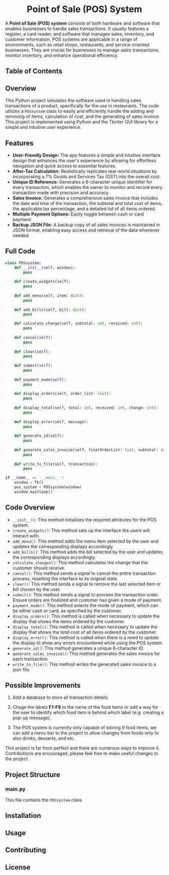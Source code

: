 <h1 style="text-align: center;">Point of Sale (POS) System </h1>

A **Point of Sale (POS) system** consists of both hardware and software that enables businesses to handle sales transactions. It usually features a register, a card reader, and software that manages sales, inventory, and customer information. POS systems are applicable in a range of environments, such as retail shops, restaurants, and service-oriented businesses. They are crucial for businesses to manage sales transactions, monitor inventory, and enhance operational efficiency.

## Table of Contents

## Overview

This Python project simulates the software used in handling sales transactions of a product, specifically for the use in restaurants. The code utilizes a `POSsystem` class to easily and efficiently handle the adding and removing of items, calculation of cost, and the generating of sales invoice. This project is implemented using Python and the Tkinter GUI library for a simple and intuitive user experience.

## Features

- **User-friendly Design:** The app features a simple and intuitive interface design that enhances the user's experience by allowing for effortless navigation and quick access to essential features.
- **After-Tax Calculation:** Realistically replicates real-world situations by incorporating a 7% Goods and Services Tax (GST) into the overall cost.
- **Unique ID Reference:** Generates a 6-character unique identifier for every transaction, which enables the owner to monitor and record every transaction made with precision and accuracy.
- **Sales Invoice:** Generates a comprehensive sales invoice that includes the date and time of the transaction, the subtotal and total cost of items, the applicable tax percentage, and a detailed list of all items ordered.
- **Multiple Payment Options:** Easily toggle between cash or card payment.
- **Backup JSON File:** A backup copy of all sales invoices is maintained in JSON format, enabling easy access and retrieval of the data whenever needed.

## Full Code

```python
class POSsystem:
	def __init__(self, window):
        pass
		
	def create_widgets(self):
        pass
		
	def add_menu(self, item: dict):	
        pass
	
	def add_bills(self, bill: dict):
        pass

	def calculate_change(self, subtotal: int, received: int):
        pass
	
	def cancel(self):
        pass
				
	def clear(self):
        pass
				
	def submit(self):
        pass
					
	def payment_mode(self):
        pass
			
	def display_orders(self, order_list: list):
        pass
			
	def display_total(self, total: int, received: int, change: int):
        pass
										  
	def display_error(self, message):
        pass
										  
	def generate_id(self):
        pass
											  
	def generate_sales_invoice(self, finalOrderList: list, subtotal: int):
        pass
		
	def write_to_file(self, transaction):
        pass

if __name__ == '__main__':
	window = Tk()
	pos_system = POSsystem(window)
	window.mainloop()

```

## Code Overview

-  `__init__()`: This method initializes the required attributes for the POS system.
- `create_widgets()`: This method sets up the interface the users will interact with.
- `add_menu()`: This method adds the menu item selected by the user and updates the corresponding displays accordingly.
- `add_bills()`: This method adds the bill selected by the user and updates the corresponding displays accordingly.
- `calculate_changes()`: This method calculates the change that the customer should receive.
- `cancel()`: This method sends a signal to cancel the entire transaction process, resetting the interface to its original state.
- `clear()`: This method sends a signal to remove the last selected item or bill chosen by the user.
- `submit()`: This method sends a signal to process the transaction order. Ensure orders are finalized and customer has given a mode of payment.
- `payment_mode()`: This method selects the mode of payment, which can be either cash or card, as specified by the customer.
- `display_orders()`: This method is called when necessary to update the display that shows the items ordered by the customer.
- `display_total()`: This method is called when necessary to update the display that shows the total cost of all items ordered by the customer.
- `display_error()`: This method is called when there is a need to update the display to show any errors encountered while using the POS system.
- `generate_id()`: This method generates a unique 6-character ID.
- `generate_sales_invoice()`: This method generates the sales invoice for each transaction.
- `write_to_file()`: This method writes the generated sales invoice to a json file.

## Possible Improvements

1. Add a database to store all transaction details.

2. Chage the labels **F1-F9** to the name of the food items or add a way for the user to identify which food item is behind which label (e.g. creating a pop-up message).

3. The POS system is currently only capable of storing 9 food items, we can add a menu bar to the project to allow changes from foods only to also drinks, desserts, and etc.

This project is far from perfect and there are numerous ways to improve it. Contributions are encouraged, please feel free to make useful changes to the project.

## Project Structure

### main.py

This file contains the `POSsystem` class 

## Installation

## Usage

## Contributing

## License
